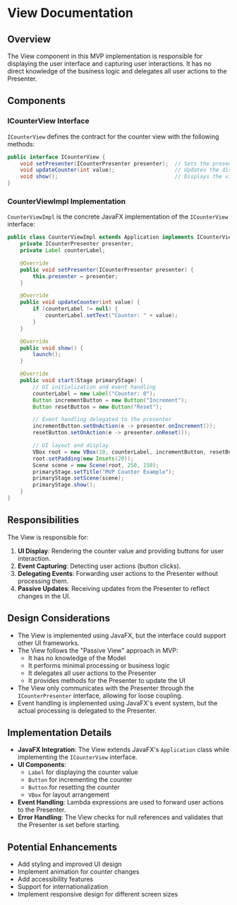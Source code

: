 # View Documentation

## Overview

The View component in this MVP implementation is responsible for displaying the user interface and capturing user interactions. It has no direct knowledge of the business logic and delegates all user actions to the Presenter.

## Components

### ICounterView Interface

`ICounterView` defines the contract for the counter view with the following methods:

```java
public interface ICounterView {
    void setPresenter(ICounterPresenter presenter);  // Sets the presenter for this view
    void updateCounter(int value);                   // Updates the displayed counter value
    void show();                                     // Displays the view
}
```

### CounterViewImpl Implementation

`CounterViewImpl` is the concrete JavaFX implementation of the `ICounterView` interface:

```java
public class CounterViewImpl extends Application implements ICounterView {
    private ICounterPresenter presenter;
    private Label counterLabel;

    @Override
    public void setPresenter(ICounterPresenter presenter) {
        this.presenter = presenter;
    }

    @Override
    public void updateCounter(int value) {
        if (counterLabel != null) {
            counterLabel.setText("Counter: " + value);
        }
    }

    @Override
    public void show() {
        launch();
    }

    @Override
    public void start(Stage primaryStage) {
        // UI initialization and event handling
        counterLabel = new Label("Counter: 0");
        Button incrementButton = new Button("Increment");
        Button resetButton = new Button("Reset");

        // Event handling delegated to the presenter
        incrementButton.setOnAction(e -> presenter.onIncrement());
        resetButton.setOnAction(e -> presenter.onReset());

        // UI layout and display
        VBox root = new VBox(10, counterLabel, incrementButton, resetButton);
        root.setPadding(new Insets(20));
        Scene scene = new Scene(root, 250, 150);
        primaryStage.setTitle("MVP Counter Example");
        primaryStage.setScene(scene);
        primaryStage.show();
    }
}
```

## Responsibilities

The View is responsible for:

1. **UI Display**: Rendering the counter value and providing buttons for user interaction.
2. **Event Capturing**: Detecting user actions (button clicks).
3. **Delegating Events**: Forwarding user actions to the Presenter without processing them.
4. **Passive Updates**: Receiving updates from the Presenter to reflect changes in the UI.

## Design Considerations

- The View is implemented using JavaFX, but the interface could support other UI frameworks.
- The View follows the "Passive View" approach in MVP:
  - It has no knowledge of the Model
  - It performs minimal processing or business logic
  - It delegates all user actions to the Presenter
  - It provides methods for the Presenter to update the UI
- The View only communicates with the Presenter through the `ICounterPresenter` interface, allowing for loose coupling.
- Event handling is implemented using JavaFX's event system, but the actual processing is delegated to the Presenter.

## Implementation Details

- **JavaFX Integration**: The View extends JavaFX's `Application` class while implementing the `ICounterView` interface.
- **UI Components**:
  - `Label` for displaying the counter value
  - `Button` for incrementing the counter
  - `Button` for resetting the counter
  - `VBox` for layout arrangement
- **Event Handling**: Lambda expressions are used to forward user actions to the Presenter.
- **Error Handling**: The View checks for null references and validates that the Presenter is set before starting.

## Potential Enhancements

- Add styling and improved UI design
- Implement animation for counter changes
- Add accessibility features
- Support for internationalization
- Implement responsive design for different screen sizes
